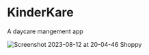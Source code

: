 # KinderKare
 A daycare mangement app

![Screenshot 2023-08-12 at 20-04-46 Shoppy](https://github.com/SaifU213/Trivia-App/assets/41876821/6da5f906-5528-4deb-b35d-6d88f9f7aa2c)
